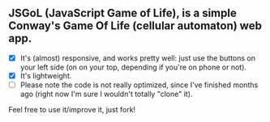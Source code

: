 **JSGoL** \(**J**ava**S**cript **G**ame **o**f **L**ife\), is a simple Conway's Game Of Life (cellular automaton) web app.
---
- [x] It's (almost) responsive, and works pretty well: just use the buttons on your left side (on on your top, depending if you're on phone or not).
- [x] It's lightweight.
- [ ]  Please note the code is not really optimized, since I've finished months ago (right now I'm sure I wouldn't totally "clone" it).

Feel free to use it/improve it, just fork!
